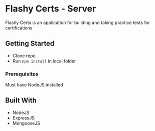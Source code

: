 # Flashy Certs - Server
Flashy Certs is an application for building and taking practice tests for certifications

## Getting Started

* Clone repo
* Run `npm install` in local folder

### Prerequisites

Must have NodeJS installed

## Built With
* NodeJS
* ExpressJS
* MongooseJS
